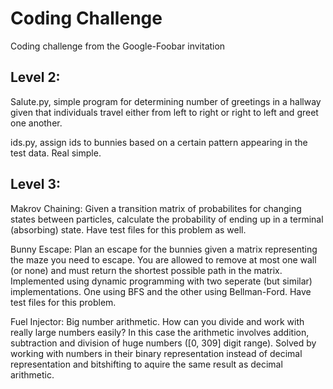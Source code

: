 # Coding Challenge
Coding challenge from the Google-Foobar invitation

## Level 2:
Salute.py, simple program for determining number of greetings in a hallway given that individuals travel either from left to right or right to left and greet one another.

ids.py, assign ids to bunnies based on a certain pattern appearing in the test data. Real simple.

## Level 3:
Makrov Chaining: Given a transition matrix of probabilites for changing states between particles, calculate the probability of ending up in a terminal (absorbing) state. Have test files for this problem as well.

Bunny Escape: Plan an escape for the bunnies given a matrix representing the maze you need to escape. You are allowed to remove at most one wall (or none) and must return the shortest possible path in the matrix. Implemented using dynamic programming with two seperate (but similar) implementations. One using BFS and the other using Bellman-Ford. Have test files for this problem.

Fuel Injector: Big number arithmetic. How can you divide and work with really large numbers easily? In this case the arithmetic involves addition, subtraction and division of huge numbers ([0, 309] digit range). Solved by working with numbers in their binary representation instead of decimal representation and bitshifting to aquire the same result as decimal arithmetic. 
